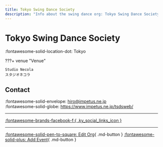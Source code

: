 ```yaml
---
title: Tokyo Swing Dance Society
description: "Info about the swing dance org: Tokyo Swing Dance Society."
---
```


# Tokyo Swing Dance Society

:fontawesome-solid-location-dot: Tokyo  


???+ venue "Venue"

    Studio Necola  
    スタジオネコラ  

## Contact

:fontawesome-solid-envelope: <hiro@impetus.ne.jp>  
:fontawesome-solid-globe: <https://www.impetus.ne.jp/tsdsweb/>  

---

 [:fontawesome-brands-facebook-f:{ .ky_social_links_icon }](https://www.facebook.com/TokyoSwingDance)

---

[:fontawesome-solid-pen-to-square: Edit Org](https://github.com/swingdance/orgs/issues/new?assignees=&labels=update+org&projects=&template=03-update_entity.yml&title=Update%20Org%3A%20ja_JP%20%E2%80%A2%20Tokyo%20Swing%20Dance%20Society&region=ja_JP&id=tokyo-swing-dance-society&name=Tokyo%20Swing%20Dance%20Society){ .md-button } [:fontawesome-solid-plus: Add Event](https://github.com/swingdance/events/issues/new?assignees=&labels=add+event&projects=&template=02-add_entity.yml&title=Add%20Event%3A%20ja_JP%20%E2%80%A2%20%3CName%3E&region=ja_JP&province=Tokyo&city=Tokyo&org_id=tokyo-swing-dance-society){ .md-button }

